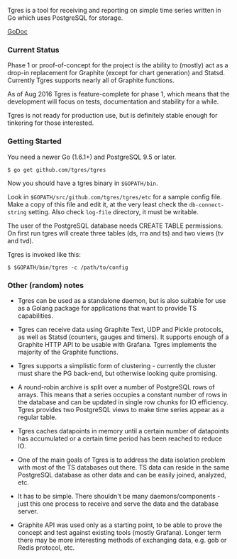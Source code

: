 
Tgres is a tool for receiving and reporting on simple time series
written in Go which uses PostgreSQL for storage.

[GoDoc](https://godoc.org/github.com/tgres/tgres)

### Current Status

Phase 1 or proof-of-concept for the project is the ability to (mostly)
act as a drop-in replacement for Graphite (except for chart
generation) and Statsd. Currently Tgres supports nearly all of
Graphite functions.

As of Aug 2016 Tgres is feature-complete for phase 1, which means that
the development will focus on tests, documentation and stability for a
while.

Tgres is not ready for production use, but is definitely stable enough
for tinkering for those interested.

### Getting Started

You need a newer Go (1.6.1+) and PostgreSQL 9.5 or later.

```
$ go get github.com/tgres/tgres
```

Now you should have a tgres binary in `$GOPATH/bin`.

Look in `$GOPATH/src/github.com/tgres/tgres/etc` for a sample config
file.  Make a copy of this file and edit it, at the very least check
the `db-connect-string` setting. Also check `log-file` directory, it
must be writable.

The user of the PostgreSQL database needs CREATE TABLE permissions. On
first run tgres will create three tables (ds, rra and ts) and two
views (tv and tvd).

Tgres is invoked like this:
```
$ $GOPATH/bin/tgres -c /path/to/config
```

### Other (random) notes

* Tgres can be used as a standalone daemon, but is also suitable for
  use as a Golang package for applications that want to provide TS
  capabilities.

* Tgres can receive data using Graphite Text, UDP and Pickle
  protocols, as well as Statsd (counters, gauges and timers). It
  supports enough of a Graphite HTTP API to be usable with
  Grafana. Tgres implements the majority of the Graphite functions.

* Tgres supports a simplistic form of clustering - currently the
  cluster must share the PG back-end, but otherwise looking quite
  promising.

* A round-robin archive is split over a number of PostgreSQL rows of
  arrays.  This means that a series occupies a constant number of rows
  in the database and can be updated in single row chunks for IO
  efficiency. Tgres provides two PostgreSQL views to make time series
  appear as a regular table.

* Tgres caches datapoints in memory until a certain number of
  datapoints has accumulated or a certain time period has been reached
  to reduce IO.

* One of the main goals of Tgres is to address the data isolation
  problem with most of the TS databases out there. TS data can reside
  in the same PostgreSQL database as other data and can be easily
  joined, analyzed, etc.

* It has to be simple. There shouldn't be many daemons/components -
  just this one process to receive and serve the data and the database
  server.

* Graphite API was used only as a starting point, to be able to prove
  the concept and test against existing tools (mostly Grafana). Longer
  term there may be more interesting methods of exchanging data,
  e.g. gob or Redis protocol, etc.
